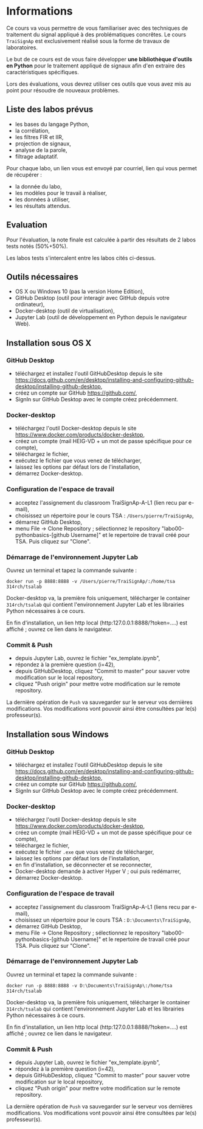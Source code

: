 # Informations

Ce cours va vous permettre de vous familiariser avec des techniques de traitement du signal appliqué à des problématiques concrêtes. Le cours `TraiSignAp` est exclusivement réalisé sous la forme de travaux de laboratoires. 

Le but de ce cours est de vous faire développer **une bibliothèque d'outils en Python** pour le traitement appliqué de signaux afin d'en extraire des caractéristiques spécifiques. 

Lors des évaluations, vous devrez utiliser ces outils que vous avez mis au point pour résoudre de nouveaux problèmes.

## Liste des labos prévus

- les bases du langage Python,
- la corrélation,
- les filtres FIR et IIR,
- projection de signaux,
- analyse de la parole,
- filtrage adaptatif.

Pour chaque labo, un lien vous est envoyé par courriel, lien qui vous permet de récupérer :
- la donnée du labo, 
- les modèles pour le travail à réaliser,
- les données à utiliser,
- les résultats attendus.

## Evaluation

Pour l'évaluation, la note finale est calculée à partir des résultats de 2 labos tests notés (50%+50%).

Les labos tests s'intercalent entre les labos cités ci-dessus.

## Outils nécessaires

- OS X ou Windows 10 (pas la version Home Edition),
- GitHub Desktop (outil pour interagir avec GitHub depuis votre ordinateur),
- Docker-desktop (outil de virtualisation),
- Jupyter Lab (outil de développement en Python depuis le navigateur Web).

## Installation sous OS X

### GitHub Desktop

- téléchargez et installez l'outil GitHubDesktop depuis le site https://docs.github.com/en/desktop/installing-and-configuring-github-desktop/installing-github-desktop,
- créez un compte sur GitHub https://github.com/,
- SignIn sur GitHub Desktop avec le compte créez précédemment.

### Docker-desktop

- téléchargez l'outil Docker-desktop depuis le site https://www.docker.com/products/docker-desktop,
- créez un compte (mail HEIG-VD + un mot de passe spécifique pour  ce compte),
- téléchargez le fichier,
- exécutez le fichier  que vous venez de télécharger,
- laissez les options par défaut lors de l'installation,
- démarrez Docker-desktop.

### Configuration de l'espace de travail

- acceptez l'assignement du classroom TraiSignAp-A-L1 (lien recu par e-mail),
- choisissez un répertoire pour le cours TSA : `/Users/pierre/TraiSignAp`,
- démarrez GitHub Desktop,
- menu File -> Clone Repository ; sélectionnez le repository "labo00-pythonbasics-[github Username]" et le repertoire de travail créé pour TSA. Puis cliquez sur "Clone".

### Démarrage de l'environnement Jupyter Lab

Ouvrez un terminal et tapez la commande suivante :

`docker run -p 8888:8888 -v /Users/pierre/TraiSignAp/:/home/tsa 314rch/tsalab`

Docker-desktop va, la première fois uniquement, télécharger le container `314rch/tsalab` qui contient l'environnement Jupyter Lab et les librairies Python nécessaires à ce cours.

En fin d'installation, un lien http local (http:127.0.0.1:8888/?token=....) est affiché ; ouvrez ce lien dans le navigateur.

### Commit & Push

- depuis Jupyter Lab, ouvrez le fichier "ex_template.ipynb",
- répondez à la première question (i=42),
- depuis GitHubDesktop, cliquez "Commit to master" pour sauver votre modification sur le local repository,
- cliquez "Push origin" pour mettre votre modification sur le remote repository.

La dernière opération de `Push` va sauvegarder sur le serveur vos dernières modifications. Vos modifications vont pouvoir ainsi être consultées par le(s) professeur(s).

## Installation sous Windows

### GitHub Desktop

- téléchargez et installez l'outil GitHubDesktop depuis le site https://docs.github.com/en/desktop/installing-and-configuring-github-desktop/installing-github-desktop,
- créez un compte sur GitHub https://github.com/,
- SignIn sur GitHub Desktop avec le compte créez précédemment.

### Docker-desktop

- téléchargez l'outil Docker-desktop depuis le site https://www.docker.com/products/docker-desktop,
- créez un compte (mail HEIG-VD + un mot de passe spécifique pour  ce compte),
- téléchargez le fichier,
- exécutez le fichier `.exe` que vous venez de télécharger,
- laissez les options par défaut lors de l'installation,
- en fin d'installation, se déconnecter et se reconnecter,
- Docker-desktop demande à activer Hyper V ; oui puis redémarrer,
- démarrez Docker-desktop.

### Configuration de l'espace de travail

- acceptez l'assignement du classroom TraiSignAp-A-L1 (liens recu par e-mail),
- choisissez un répertoire pour le cours TSA : `D:\Documents\TraiSignAp`,
- démarrez GitHub Desktop,
- menu File -> Clone Repository ; sélectionnez le repository "labo00-pythonbasics-[github Username]" et le repertoire de travail créé pour TSA. Puis cliquez sur "Clone".

### Démarrage de l'environnement Jupyter Lab

Ouvrez un terminal et tapez la commande suivante :

`docker run -p 8888:8888 -v D:\Documents\TraiSignAp\:/home/tsa 314rch/tsalab`

Docker-desktop va, la première fois uniquement, télécharger le container `314rch/tsalab` qui contient l'environnement Jupyter Lab et les librairies Python nécessaires à ce cours.

En fin d'installation, un lien http local (http:127.0.0.1:8888/?token=....) est affiché ; ouvrez ce lien dans le navigateur.

### Commit & Push

- depuis Jupyter Lab, ouvrez le fichier "ex_template.ipynb",
- répondez à la première question (i=42),
- depuis GitHubDesktop, cliquez "Commit to master" pour sauver votre modification sur le local repository,
- cliquez "Push origin" pour mettre votre modification sur le remote repository.

La dernière opération de `Push` va sauvegarder sur le serveur vos dernières modifications. Vos modifications vont pouvoir ainsi être consultées par le(s) professeur(s).
